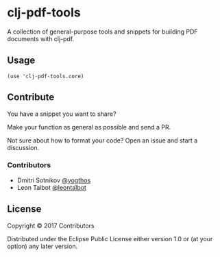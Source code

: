 # clj-pdf-tools

A collection of general-purpose tools and snippets for building PDF documents with clj-pdf.

## Usage

`(use 'clj-pdf-tools.core)`

## Contribute

You have a snippet you want to share? 

Make your function as general as possible and send a PR. 

Not sure about how to format your code? Open an issue and start a discussion. 

### Contributors

* Dmitri Sotnikov‏ [@yogthos](https://github.com/yogthos)
* Leon Talbot [@leontalbot](https://github.com/leontalbot)


## License

Copyright © 2017 Contributors

Distributed under the Eclipse Public License either version 1.0 or (at your option) any later version.



